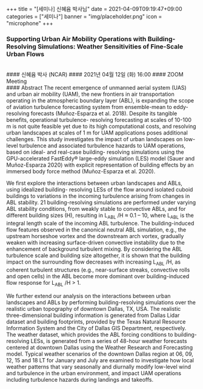 +++
title = "[세미나] 신혜윰 박사님"
date = 2021-04-09T09:19:47+09:00
categories = ["세미나"]
banner = "img/placeholder.png"
icon = "microphone"
+++
### Supporting Urban Air Mobility Operations with Building-Resolving Simulations: Weather Sensitivities of Fine-Scale Urban Flows   
<br>
#### 신혜윰 박사 (NCAR)
#### 2021년 04월 12일 (화) 16:00
#### ZOOM Meeting
<br>
#### Abstract
The recent emergence of unmanned aerial system (UAS) and urban air mobility (UAM), the new
frontiers in air transportation operating in the atmospheric boundary layer (ABL), is expanding
the scope of aviation turbulence forecasting system from ensemble-mean to eddy-resolving
forecasts (Muñoz-Esparza et al. 2018). Despite its tangible benefits, operational turbulence-
resolving forecasting at scales of 10-100 m is not quite feasible yet due to its high computational
costs, and resolving urban landscapes at scales of 1 m for UAM applications poses additional
challenges. This study investigates the impact of urban landscapes on low-level turbulence and
associated turbulence hazards to UAM operations, based on ideal- and real-case building-
resolving simulations using the GPU-accelerated FastEddy® large-eddy simulation (LES) model
(Sauer and Muñoz-Esparza 2020) with explicit representation of building effects by an immersed
body force method (Muñoz-Esparza et al. 2020).

We first explore the interactions between urban landscapes and ABLs, using idealized building-
resolving LESs of the flow around isolated cuboid buildings to variations in the incoming
turbulence arising from changes in ABL stability. 21 building-resolving simulations are
performed under varying ABL stability conditions, from weakly stable to convective ABLs, and
for different building sizes (H), resulting in L<sub>ABL</sub> /H &asymp; 0.1 – 10, where L<sub>ABL</sub> is the integral length
scale of the incoming ABL turbulence. The building-induced flow features observed in the
canonical neutral ABL simulation, e.g., the upstream horseshoe vortex and the downstream arch
vortex, gradually weaken with increasing surface-driven convective instability due to the
enhancement of background turbulent mixing. By considering the ABL turbulence scale and
building size altogether, it is shown that the building impact on the surrounding flow decreases
with increasing L<sub>ABL</sub> /H, as coherent turbulent structures (e.g., near-surface streaks, convective
rolls and open cells) in the ABL become more dominant over building-induced flow response for
L<sub>ABL</sub> /H &gt; 1.

We further extend our analysis on the interactions between urban landscapes and ABLs by
performing building-resolving simulations over the realistic urban topography of downtown
Dallas, TX, USA. The realistic three-dimensional building information is generated from Dallas
Lidar dataset and building footprints, provided by the Texas Natural Resource Information
System and the City of Dallas GIS Department, respectively. The weather dataset, which
provides the ABL forcing conditions to building-resolving LESs, is generated from a series of
48-hour weather forecasts centered at downtown Dallas using the Weather Research and
Forecasting model. Typical weather scenarios of the downtown Dallas region at 06, 09, 12, 15
and 18 LT for January and July are examined to investigate how local weather patterns that vary
seasonally and diurnally modify low-level wind and turbulence in the urban environment, and
impact UAM operations including turbulence hazards during landings and takeoffs.
